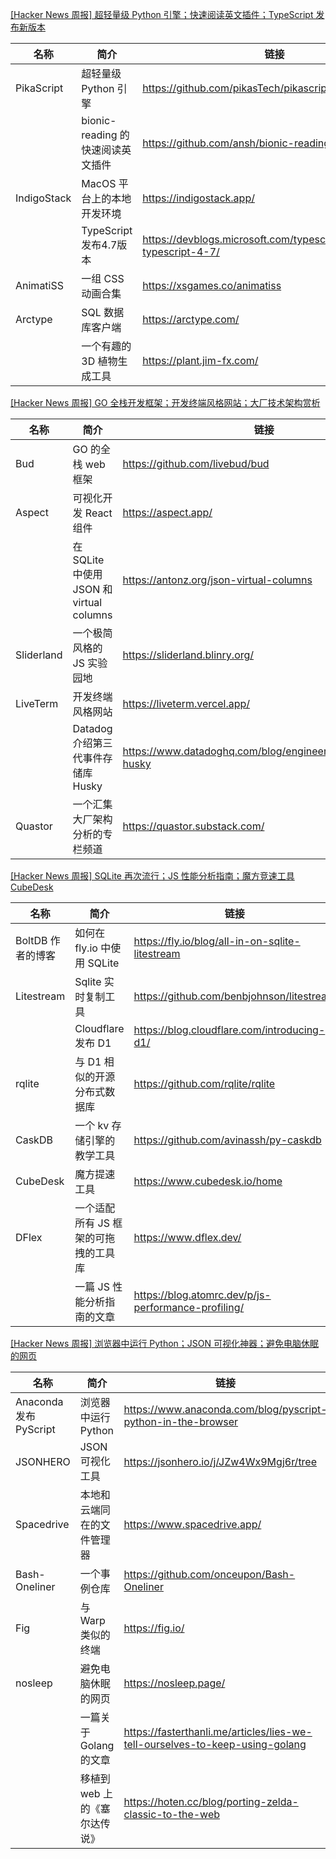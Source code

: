 [[Hacker News 周报] 超轻量级 Python 引擎；快速阅读英文插件；TypeScript 发布新版本](https://www.bilibili.com/video/BV1pY4y1z7Vx)
            <table>            <theader>
                <th>名称</th>
                <th>简介</th>
                <th>链接</th>
            </theader>            <tbody>                <tr>
                    <td>PikaScript</td>
                    <td>超轻量级 Python 引擎</td>
                    <td>https://github.com/pikasTech/pikascript </td>
                </tr>                <tr>
                    <td></td>
                    <td>bionic-reading 的快速阅读英文插件</td>
                    <td>https://github.com/ansh/bionic-reading </td>
                </tr>                <tr>
                    <td>IndigoStack</td>
                    <td>MacOS 平台上的本地开发环境</td>
                    <td>https://indigostack.app/ </td>
                </tr>                <tr>
                    <td></td>
                    <td>TypeScript 发布4.7版本</td>
                    <td>https://devblogs.microsoft.com/typescript/announcing-typescript-4-7/ </td>
                </tr>                <tr>
                    <td>AnimatiSS</td>
                    <td>一组 CSS 动画合集</td>
                    <td>https://xsgames.co/animatiss </td>
                </tr>                <tr>
                    <td>Arctype</td>
                    <td>SQL 数据库客户端</td>
                    <td>https://arctype.com/ </td>
                </tr>                <tr>
                    <td></td>
                    <td>一个有趣的3D 植物生成工具</td>
                    <td>https://plant.jim-fx.com/</td>
                </tr>            </tbody>            </table>
[[Hacker News 周报] GO 全栈开发框架；开发终端风格网站；大厂技术架构赏析](https://www.bilibili.com/video/BV13a411E7AQ)
            <table>            <theader>
                <th>名称</th>
                <th>简介</th>
                <th>链接</th>
            </theader>            <tbody>                <tr>
                    <td>Bud</td>
                    <td>GO 的全栈 web 框架</td>
                    <td>https://github.com/livebud/bud </td>
                </tr>                <tr>
                    <td>Aspect</td>
                    <td>可视化开发 React 组件</td>
                    <td>https://aspect.app/ </td>
                </tr>                <tr>
                    <td></td>
                    <td>在 SQLite 中使用 JSON 和 virtual columns</td>
                    <td>https://antonz.org/json-virtual-columns </td>
                </tr>                <tr>
                    <td>Sliderland</td>
                    <td>一个极简风格的 JS 实验园地</td>
                    <td>https://sliderland.blinry.org/ </td>
                </tr>                <tr>
                    <td>LiveTerm</td>
                    <td>开发终端风格网站</td>
                    <td>https://liveterm.vercel.app/ </td>
                </tr>                <tr>
                    <td></td>
                    <td>Datadog 介绍第三代事件存储库 Husky</td>
                    <td>https://www.datadoghq.com/blog/engineering/introducing-husky </td>
                </tr>                <tr>
                    <td>Quastor</td>
                    <td>一个汇集大厂架构分析的专栏频道</td>
                    <td>https://quastor.substack.com/</td>
                </tr>            </tbody>            </table>
[[Hacker News 周报] SQLite 再次流行；JS 性能分析指南；魔方竞速工具 CubeDesk](https://www.bilibili.com/video/BV1kT4y1B7Nh)
            <table>            <theader>
                <th>名称</th>
                <th>简介</th>
                <th>链接</th>
            </theader>            <tbody>                <tr>
                    <td>BoltDB 作者的博客</td>
                    <td>如何在 fly.io 中使用 SQLite</td>
                    <td>https://fly.io/blog/all-in-on-sqlite-litestream </td>
                </tr>                <tr>
                    <td>Litestream</td>
                    <td>Sqlite 实时复制工具</td>
                    <td>https://github.com/benbjohnson/litestream </td>
                </tr>                <tr>
                    <td></td>
                    <td>Cloudflare 发布 D1</td>
                    <td>https://blog.cloudflare.com/introducing-d1/ </td>
                </tr>                <tr>
                    <td>rqlite</td>
                    <td>与 D1 相似的开源分布式数据库</td>
                    <td>https://github.com/rqlite/rqlite </td>
                </tr>                <tr>
                    <td>CaskDB</td>
                    <td>一个 kv 存储引擎的教学工具</td>
                    <td>https://github.com/avinassh/py-caskdb </td>
                </tr>                <tr>
                    <td>CubeDesk</td>
                    <td>魔方提速工具</td>
                    <td>https://www.cubedesk.io/home </td>
                </tr>                <tr>
                    <td>DFlex</td>
                    <td>一个适配所有 JS 框架的可拖拽的工具库</td>
                    <td>https://www.dflex.dev/ </td>
                </tr>                <tr>
                    <td></td>
                    <td>一篇 JS 性能分析指南的文章</td>
                    <td>https://blog.atomrc.dev/p/js-performance-profiling/</td>
                </tr>            </tbody>            </table>
[[Hacker News 周报] 浏览器中运行 Python；JSON 可视化神器；避免电脑休眠的网页](https://www.bilibili.com/video/BV1PB4y1278B)
            <table>            <theader>
                <th>名称</th>
                <th>简介</th>
                <th>链接</th>
            </theader>            <tbody>                <tr>
                    <td>Anaconda 发布 PyScript</td>
                    <td>浏览器中运行 Python</td>
                    <td>https://www.anaconda.com/blog/pyscript-python-in-the-browser </td>
                </tr>                <tr>
                    <td>JSONHERO</td>
                    <td>JSON 可视化工具</td>
                    <td>https://jsonhero.io/j/JZw4Wx9Mgj6r/tree </td>
                </tr>                <tr>
                    <td>Spacedrive</td>
                    <td>本地和云端同在的文件管理器</td>
                    <td>https://www.spacedrive.app/</td>
                </tr>                <tr>
                    <td>Bash-Oneliner</td>
                    <td>一个事例仓库</td>
                    <td>https://github.com/onceupon/Bash-Oneliner </td>
                </tr>                <tr>
                    <td>Fig</td>
                    <td>与 Warp 类似的终端</td>
                    <td>https://fig.io/ </td>
                </tr>                <tr>
                    <td>nosleep</td>
                    <td>避免电脑休眠的网页</td>
                    <td>https://nosleep.page/ </td>
                </tr>                <tr>
                    <td></td>
                    <td>一篇关于 Golang 的文章</td>
                    <td>https://fasterthanli.me/articles/lies-we-tell-ourselves-to-keep-using-golang </td>
                </tr>                <tr>
                    <td></td>
                    <td>移植到 web 上的《塞尔达传说》</td>
                    <td>https://hoten.cc/blog/porting-zelda-classic-to-the-web</td>
                </tr>            </tbody>            </table>